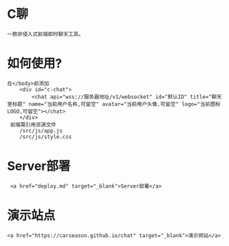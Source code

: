 #   C聊
    一款非侵入式前端即时聊天工具。
    
#   如何使用?
    在</body>前添加
        <div id="c-chat">
            <chat api="wss://服务器地址/v1/websocket" id="默认ID" title="聊天室标题" name="当前用户名称,可留空" avatar="当前用户头像,可留空" logo="当前图标LOGO,可留空"></chat>
        </div>
     前端需引用资源文件 
        /src/js/app.js
        /src/js/style.css

#   Server部署
     <a href="deploy.md" target="_blank">Server部署</a>
#   演示站点
    <a href="https://carseason.github.io/chat" target="_blank">演示网站</a>